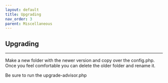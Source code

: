 ```yaml
---
layout: default
title: Upgrading
nav_order: 3
parent: Miscellaneous
---
```


## Upgrading

---


Make a new folder with the newer version and copy over the config.php.  Once you feel comfortable you can delete the older folder and rename it.

Be sure to run the upgrade-advisor.php
